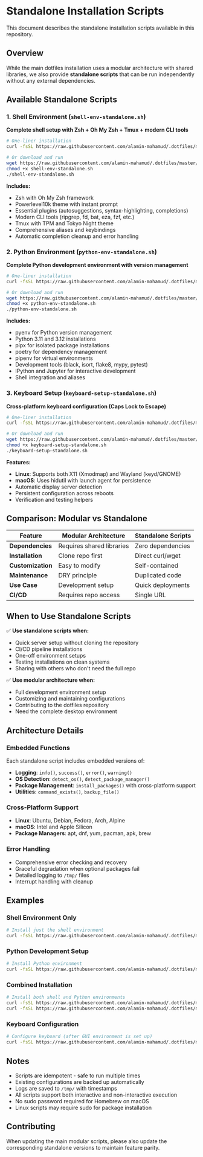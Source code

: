 # Standalone Installation Scripts

This document describes the standalone installation scripts available in this repository.

## Overview

While the main dotfiles installation uses a modular architecture with shared libraries, we also provide **standalone scripts** that can be run independently without any external dependencies.

## Available Standalone Scripts

### 1. Shell Environment (`shell-env-standalone.sh`)

**Complete shell setup with Zsh + Oh My Zsh + Tmux + modern CLI tools**

```bash
# One-liner installation
curl -fsSL https://raw.githubusercontent.com/alamin-mahamud/.dotfiles/master/scripts/components/shell-env-standalone.sh | bash

# Or download and run
wget https://raw.githubusercontent.com/alamin-mahamud/.dotfiles/master/scripts/components/shell-env-standalone.sh
chmod +x shell-env-standalone.sh
./shell-env-standalone.sh
```

**Includes:**
- Zsh with Oh My Zsh framework
- Powerlevel10k theme with instant prompt
- Essential plugins (autosuggestions, syntax-highlighting, completions)
- Modern CLI tools (ripgrep, fd, bat, eza, fzf, etc.)
- Tmux with TPM and Tokyo Night theme
- Comprehensive aliases and keybindings
- Automatic completion cleanup and error handling

### 2. Python Environment (`python-env-standalone.sh`)

**Complete Python development environment with version management**

```bash
# One-liner installation
curl -fsSL https://raw.githubusercontent.com/alamin-mahamud/.dotfiles/master/scripts/components/python-env-standalone.sh | bash

# Or download and run
wget https://raw.githubusercontent.com/alamin-mahamud/.dotfiles/master/scripts/components/python-env-standalone.sh
chmod +x python-env-standalone.sh
./python-env-standalone.sh
```

**Includes:**
- pyenv for Python version management
- Python 3.11 and 3.12 installations
- pipx for isolated package installations
- poetry for dependency management
- pipenv for virtual environments
- Development tools (black, isort, flake8, mypy, pytest)
- IPython and Jupyter for interactive development
- Shell integration and aliases

### 3. Keyboard Setup (`keyboard-setup-standalone.sh`)

**Cross-platform keyboard configuration (Caps Lock to Escape)**

```bash
# One-liner installation
curl -fsSL https://raw.githubusercontent.com/alamin-mahamud/.dotfiles/master/scripts/desktop/keyboard-setup-standalone.sh | bash

# Or download and run
wget https://raw.githubusercontent.com/alamin-mahamud/.dotfiles/master/scripts/desktop/keyboard-setup-standalone.sh
chmod +x keyboard-setup-standalone.sh
./keyboard-setup-standalone.sh
```

**Features:**
- **Linux**: Supports both X11 (Xmodmap) and Wayland (keyd/GNOME)
- **macOS**: Uses hidutil with launch agent for persistence
- Automatic display server detection
- Persistent configuration across reboots
- Verification and testing helpers

## Comparison: Modular vs Standalone

| Feature | Modular Architecture | Standalone Scripts |
|---------|---------------------|-------------------|
| **Dependencies** | Requires shared libraries | Zero dependencies |
| **Installation** | Clone repo first | Direct curl/wget |
| **Customization** | Easy to modify | Self-contained |
| **Maintenance** | DRY principle | Duplicated code |
| **Use Case** | Development setup | Quick deployments |
| **CI/CD** | Requires repo access | Single URL |

## When to Use Standalone Scripts

✅ **Use standalone scripts when:**
- Quick server setup without cloning the repository
- CI/CD pipeline installations
- One-off environment setups
- Testing installations on clean systems
- Sharing with others who don't need the full repo

✅ **Use modular architecture when:**
- Full development environment setup
- Customizing and maintaining configurations
- Contributing to the dotfiles repository
- Need the complete desktop environment

## Architecture Details

### Embedded Functions
Each standalone script includes embedded versions of:
- **Logging**: `info()`, `success()`, `error()`, `warning()`
- **OS Detection**: `detect_os()`, `detect_package_manager()`
- **Package Management**: `install_packages()` with cross-platform support
- **Utilities**: `command_exists()`, `backup_file()`

### Cross-Platform Support
- **Linux**: Ubuntu, Debian, Fedora, Arch, Alpine
- **macOS**: Intel and Apple Silicon
- **Package Managers**: apt, dnf, yum, pacman, apk, brew

### Error Handling
- Comprehensive error checking and recovery
- Graceful degradation when optional packages fail
- Detailed logging to `/tmp/` files
- Interrupt handling with cleanup

## Examples

### Shell Environment Only
```bash
# Install just the shell environment
curl -fsSL https://raw.githubusercontent.com/alamin-mahamud/.dotfiles/master/scripts/components/shell-env-standalone.sh | bash
```

### Python Development Setup
```bash
# Install Python environment
curl -fsSL https://raw.githubusercontent.com/alamin-mahamud/.dotfiles/master/scripts/components/python-env-standalone.sh | bash
```

### Combined Installation
```bash
# Install both shell and Python environments
curl -fsSL https://raw.githubusercontent.com/alamin-mahamud/.dotfiles/master/scripts/components/shell-env-standalone.sh | bash
curl -fsSL https://raw.githubusercontent.com/alamin-mahamud/.dotfiles/master/scripts/components/python-env-standalone.sh | bash
```

### Keyboard Configuration
```bash
# Configure keyboard (after GUI environment is set up)
curl -fsSL https://raw.githubusercontent.com/alamin-mahamud/.dotfiles/master/scripts/desktop/keyboard-setup-standalone.sh | bash
```

## Notes

- Scripts are idempotent - safe to run multiple times
- Existing configurations are backed up automatically
- Logs are saved to `/tmp/` with timestamps
- All scripts support both interactive and non-interactive execution
- No sudo password required for Homebrew on macOS
- Linux scripts may require sudo for package installation

## Contributing

When updating the main modular scripts, please also update the corresponding standalone versions to maintain feature parity.